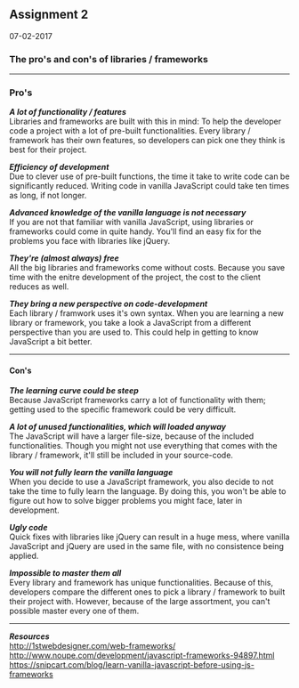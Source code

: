 ## Assignment 2  
07-02-2017

### The pro's and con's of libraries / frameworks
---
### Pro's
***A lot of functionality / features***  
Libraries and frameworks are built with this in mind: To help the developer code a project with a lot of pre-built functionalities. Every library / framework has their own features, so developers can pick one they think is best for their project.


***Efficiency of development***  
Due to clever use of pre-built functions, the time it take to write code can be significantly reduced. Writing code in vanilla JavaScript could take ten times as long, if not longer.


***Advanced knowledge of the vanilla language is not necessary***  
If you are not that familiar with vanilla JavaScript, using libraries or frameworks could come in quite handy. You'll find an easy fix for the problems you face with libraries like jQuery.


***They're (almost always) free***  
All the big libraries and frameworks come without costs. Because you save time with the enitre development of the project, the cost to the client reduces as well. 


***They bring a new perspective on code-development***  
Each library / framwork uses it's own syntax. When you are learning a new library or framework, you take a look a JavaScript from a different perspective than you are used to. This could help in getting to know JavaScript a bit better.

---

#### Con's
***The learning curve could be steep***  
Because JavaScript frameworks carry a lot of functionality with them; getting used to the specific framework could be very difficult.


***A lot of unused functionalities, which will loaded anyway***  
The JavaScript will have a larger file-size, because of the included functionalities. Though you might not use everything that comes with the library / framework, it'll still be included in your source-code.


***You will not fully learn the vanilla language***  
When you decide to use a JavaScript framework, you also decide to not take the time to fully learn the language. By doing this, you won't be able to figure out how to solve bigger problems you might face, later in development.


***Ugly code***  
Quick fixes with libraries like jQuery can result in a huge mess, where vanilla JavaScript and jQuery are used in the same file, with no consistence being applied. 


***Impossible to master them all***  
Every library and framework has unique functionalities. Because of this, developers compare the different ones to pick a library / framework to built their project with. However, because of the large assortment, you can't possible master every one of them.

---

***Resources***  
http://1stwebdesigner.com/web-frameworks/  
http://www.noupe.com/development/javascript-frameworks-94897.html  
https://snipcart.com/blog/learn-vanilla-javascript-before-using-js-frameworks
